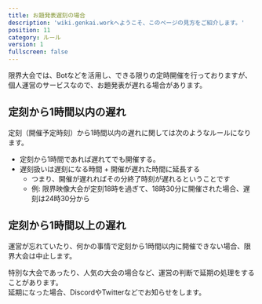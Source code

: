 ```yaml
---
title: お題発表遅刻の場合
description: 'wiki.genkai.workへようこそ、このページの見方をご紹介します。'
position: 11
category: ルール
version: 1
fullscreen: false
---
```


限界大会では、Botなどを活用し、できる限りの定時開催を行っておりますが、個人運営のサービスなので、お題発表が遅れる場合があります。

## 定刻から1時間以内の遅れ

定刻（開催予定時刻）から1時間以内の遅れに関しては次のようなルールになります。

- 定刻から1時間であれば遅れてでも開催する。
- 遅刻扱いは遅刻になる時間 + 開催が遅れた時間に延長する
    - つまり、開催が遅れればその分終了時刻が遅れるということです
    - 例: 限界映像大会が定刻18時を過ぎて、18時30分に開催された場合、遅刻は24時30分から

## 定刻から1時間以上の遅れ

運営が忘れていたり、何かの事情で定刻から1時間以内に開催できない場合、限界大会は中止します。

特別な大会であったり、人気の大会の場合など、運営の判断で延期の処理をすることがあります。        
延期になった場合、DiscordやTwitterなどでお知らせをします。